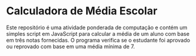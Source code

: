 # Calculadora de Média Escolar

Este repositório é uma atividade ponderada de computação e contém um simples script em JavaScript para calcular a média de um aluno com base em três notas fornecidas. O programa verifica se o estudante foi aprovado ou reprovado com base em uma média mínima de 7. 

